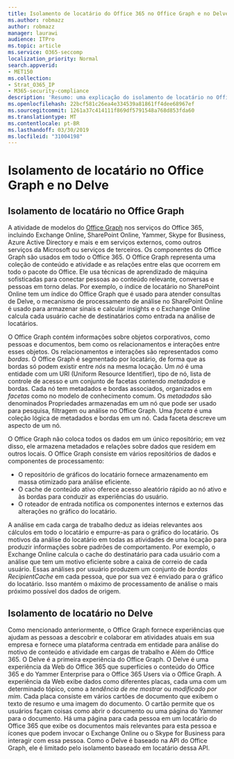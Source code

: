 ```yaml
---
title: Isolamento de locatário do Office 365 no Office Graph e no Delve
ms.author: robmazz
author: robmazz
manager: laurawi
audience: ITPro
ms.topic: article
ms.service: O365-seccomp
localization_priority: Normal
search.appverid:
- MET150
ms.collection:
- Strat_O365_IP
- M365-security-compliance
description: 'Resumo: uma explicação do isolamento de locatário no Office Graph e no Delve.'
ms.openlocfilehash: 22bcf581c26ea4e334539a81861ff4dee68967ef
ms.sourcegitcommit: 1261a37c414111f869df5791548a768d853fda60
ms.translationtype: MT
ms.contentlocale: pt-BR
ms.lasthandoff: 03/30/2019
ms.locfileid: "31004198"
---
```

# <a name="tenant-isolation-in-the-office-graph-and-delve"></a>Isolamento de locatário no Office Graph e no Delve

## <a name="tenant-isolation-in-the-office-graph"></a>Isolamento de locatário no Office Graph
A atividade de modelos do [Office Graph](https://dev.office.com/officegraph) nos serviços do Office 365, incluindo Exchange Online, SharePoint Online, Yammer, Skype for Business, Azure Active Directory e mais e em serviços externos, como outros serviços da Microsoft ou serviços de terceiros. Os componentes do Office Graph são usados em todo o Office 365. O Office Graph representa uma coleção de conteúdo e atividade e as relações entre elas que ocorrem em todo o pacote do Office. Ele usa técnicas de aprendizado de máquina sofisticadas para conectar pessoas ao conteúdo relevante, conversas e pessoas em torno delas. Por exemplo, o índice de locatário no SharePoint Online tem um índice do Office Graph que é usado para atender consultas de Delve, o mecanismo de processamento de análise no SharePoint Online é usado para armazenar sinais e calcular insights e o Exchange Online calcula cada usuário cache de destinatários como entrada na análise de locatários.

O Office Graph contém informações sobre objetos corporativos, como pessoas e documentos, bem como os relacionamentos e interações entre esses objetos. Os relacionamentos e interações são representados como *bordas*. O Office Graph é segmentado por locatário, de forma que as bordas só podem existir entre *nós* na mesma locação. Um *nó* é uma entidade com um URI (Uniform Resource Identifier), tipo de nó, lista de controle de acesso e um conjunto de facetas contendo *metadados* e bordas. Cada nó tem metadados e bordas associados, organizados em *facetas* como no modelo de conhecimento comum. Os *metadados* são denominados Propriedades armazenadas em um nó que pode ser usado para pesquisa, filtragem ou análise no Office Graph. Uma *faceta* é uma coleção lógica de metadados e bordas em um nó. Cada faceta descreve um aspecto de um nó. 

O Office Graph não coloca todos os dados em um único repositório; em vez disso, ele armazena metadados e relações sobre dados que residem em outros locais. O Office Graph consiste em vários repositórios de dados e componentes de processamento:
- O repositório de gráficos do locatário fornece armazenamento em massa otimizado para análise eficiente.
- O cache de conteúdo ativo oferece acesso aleatório rápido ao nó ativo e às bordas para conduzir as experiências do usuário.
- O roteador de entrada notifica os componentes internos e externos das alterações no gráfico do locatário.

A análise em cada carga de trabalho deduz as ideias relevantes aos cálculos em todo o locatário e empurre-as para o gráfico do locatário. Os motivos da análise do locatário em todas as atividades de uma locação para produzir informações sobre padrões de comportamento. Por exemplo, o Exchange Online calcula o cache do destinatário para cada usuário com a análise que tem um motivo eficiente sobre a caixa de correio de cada usuário. Essas análises por usuário produzem um conjunto de *bordas RecipientCache* em cada pessoa, que por sua vez é enviado para o gráfico do locatário. Isso mantém o máximo de processamento de análise o mais próximo possível dos dados de origem.

## <a name="tenant-isolation-in-delve"></a>Isolamento de locatário no Delve
Como mencionado anteriormente, o Office Graph fornece experiências que ajudam as pessoas a descobrir e colaborar em atividades atuais em sua empresa e fornece uma plataforma centrada em entidade para análise do motivo de conteúdo e atividade em cargas de trabalho e Além do Office 365. O Delve é a primeira experiência do Office Graph.
O Delve é uma experiência da Web do Office 365 que superfícies o conteúdo do Office 365 e do Yammer Enterprise para o Office 365 Users via o Office Graph. A experiência da Web exibe dados como diferentes placas, cada uma com um determinado tópico, como a *tendência de me mostrar* ou *modificado por mim*. Cada placa consiste em vários cartões de documento que exibem o texto de resumo e uma imagem do documento. O cartão permite que os usuários façam coisas como abrir o documento ou uma página do Yammer para o documento. Há uma página para cada pessoa em um locatário do Office 365 que exibe os documentos mais relevantes para esta pessoa e ícones que podem invocar o Exchange Online ou o Skype for Business para interagir com essa pessoa. Como o Delve é baseado na API do Office Graph, ele é limitado pelo isolamento baseado em locatário dessa API.